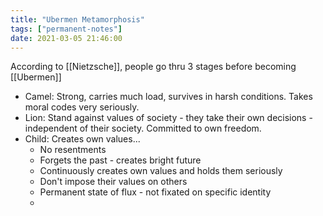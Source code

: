 ```yaml
---
title: "Ubermen Metamorphosis"
tags: ["permanent-notes"]
date: 2021-03-05 21:46:00
---
```


According to [[Nietzsche]], people go thru 3 stages before becoming [[Ubermen]]

- Camel: Strong, carries much load, survives in harsh conditions. Takes moral codes very seriously.
- Lion: Stand against values of society - they take their own decisions - independent of their society. Committed to own freedom.
- Child: Creates own values...
	- No resentments
	- Forgets the past - creates bright future
	- Continuously creates own values and holds them seriously
	- Don't impose their values on others
	- Permanent state of flux - not fixated on specific identity
	- 